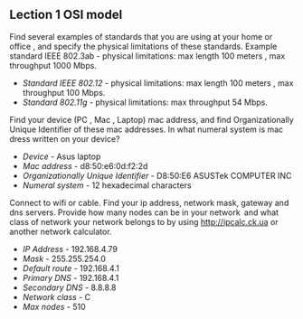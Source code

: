 ## Lection 1 OSI model
Find several examples of standards that you are using at your home or office , and specify the physical limitations of these standards. Example standard IEEE 802.3ab - physical limitations: max length 100 meters , max throughput 1000 Mbps.
- *Standard IEEE 802.12* - physical limitations: max length 100 meters , max throughput 100 Mbps.
- *Standard 802.11g* - physical limitations: max throughput 54 Mbps.

Find your device (PC , Mac , Laptop) mac address, and find Organizationally Unique Identifier of these mac addresses. In what numeral system is mac dress written on your device?
- *Device* - Asus laptop
- *Mac address* - d8:50:e6:0d:f2:2d
- *Organizationally Unique Identifier* - D8:50:E6	ASUSTek COMPUTER INC
- *Numeral system* - 12 hexadecimal characters

Connect to wifi or cable. Find your ip address, network mask, gateway and dns servers. Provide how many nodes can be in your network and what class of network your network belongs to by using http://ipcalc.ck.ua or another network calculator.
- *IP Address* - 192.168.4.79
- *Mask* - 255.255.254.0
- *Default route* - 192.168.4.1
- *Primary DNS* - 192.168.4.1
- *Secondary DNS* - 8.8.8.8
- *Network class* - C
- *Max nodes* - 510